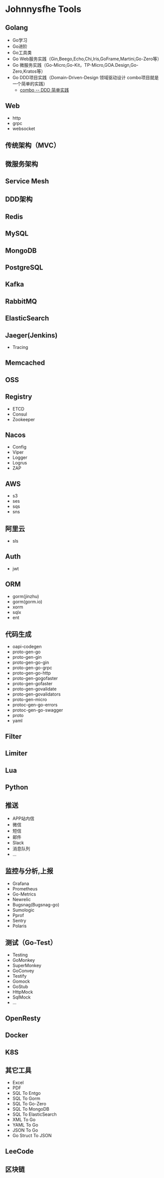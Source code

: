 # Johnnysfhe Tools

## Golang
- Go学习
- Go进阶
- Go工具类
- Go Web服务实践（Gin,Beego,Echo,Chi,Iris,GoFrame,Martini,Go-Zero等）
- Go 微服务实践（Go-Micro,Go-Kit，TP-Micro,GOA.Design,Go-Zero,Kratos等）
- Go DDD项目实践（Domain-Driven-Design 领域驱动设计 combo项目就是一个简单的实践）
  - [combo -- DDD 简单实践](https://github.com/heshaofeng1991/tools/tree/master/combo)
## Web
- http
- grpc
- websocket
## 传统架构（MVC）
## 微服务架构
## Service Mesh
## DDD架构
## Redis
## MySQL
## MongoDB
## PostgreSQL
## Kafka
## RabbitMQ
## ElasticSearch
## Jaeger(Jenkins)
- Tracing
## Memcached
## OSS
## Registry
- ETCD
- Consul
- Zookeeper
## Nacos
- Config
- Viper
- Logger
- Logrus
- ZAP
## AWS
- s3
- ses
- sqs
- sns
## 阿里云
- sls
## Auth
- jwt
## ORM
- gorm(jinzhu)
- gorm(gorm.io)
- xorm
- sqlx
- ent
## 代码生成
- oapi-codegen
- proto-gen-go
- proto-gen-gin
- proto-gen-go-gin
- proto-gen-go-grpc
- proto-gen-go-http
- proto-gen-gogofaster
- proto-gen-gofaster
- proto-gen-govalidate
- proto-gen-govalidators
- proto-gen-micro
- protoc-gen-go-errors
- protoc-gen-go-swagger
- proto
- yaml
## Filter
## Limiter
## Lua
## Python
## 推送
- APP站内信
- 微信
- 短信
- 邮件
- Slack
- 消息队列
- ...
## 监控与分析,上报
- Grafana
- Prometheus
- Go-Metrics
- Newrelic
- Bugsnag(Bugsnag-go)
- Sumologic
- Pprof
- Sentry
- Polaris
## 测试（Go-Test）
- Testing
- GoMonkey
- SuperMonkey
- GoConvey
- Testify
- Gomock
- GoStub
- HttpMock
- SqlMock
- ...
## OpenResty
## Docker
## K8S
## 其它工具
- Excel
- PDF
- SQL To Entgo
- SQL To Gorm
- SQL To Go-Zero
- SQL To MongoDB
- SQL To ElasticSearch
- XML To Go
- YAML To Go
- JSON To Go
- Go Struct To JSON
## LeeCode
## 区块链

    